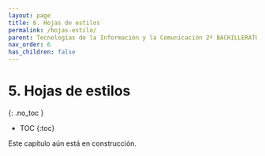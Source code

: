 ```yaml
---
layout: page
title: 6. Hojas de estilos
permalink: /hojas-estilo/
parent: Tecnologías de la Información y la Comunicación 2º BACHILLERATO
nav_order: 6
has_children: false
---
```


# 5. Hojas de estilos
{: .no_toc }

- TOC
{:toc}

Este capítulo aún está en construcción.
